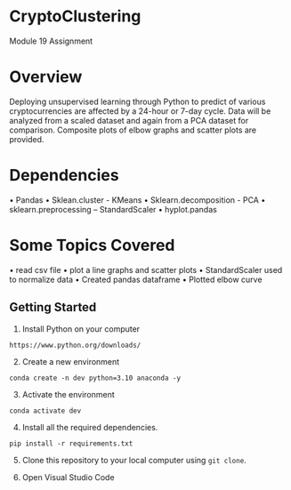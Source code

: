 # CryptoClustering
Module 19 Assignment

# Overview
Deploying unsupervised learning through Python to predict of various cryptocurrencies are affected by a 24-hour or 7-day cycle. Data will be analyzed from a scaled dataset and again from a PCA dataset for comparison.
Composite plots of elbow graphs and scatter plots are provided.

# Dependencies
•	Pandas
•	Sklean.cluster - KMeans
•	Sklearn.decomposition - PCA
•	sklearn.preprocessing – StandardScaler
•	hyplot.pandas
# Some Topics Covered
•	read csv file
•	plot a line graphs and scatter plots
•	StandardScaler used to normalize data
•	Created pandas dataframe
•	Plotted elbow curve


## Getting Started
1. Install Python on your computer
```
https://www.python.org/downloads/
```
2. Create a new environment
```
conda create -n dev python=3.10 anaconda -y
```
3. Activate the environment
```
conda activate dev
```
4. Install all the required dependencies.
```
pip install -r requirements.txt
```
5. Clone this repository to your local computer using `git clone`.

6. Open Visual Studio Code
